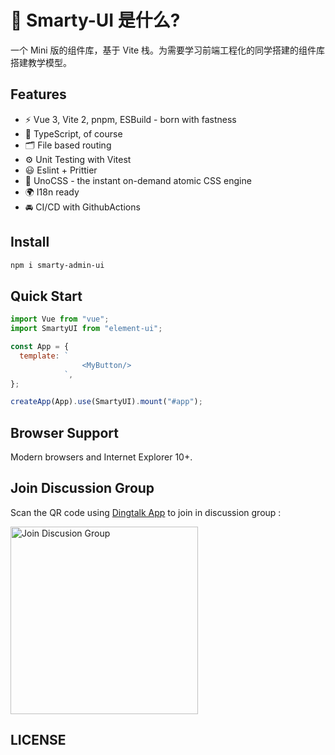 # 🔨 Smarty-UI 是什么?

一个 Mini 版的组件库，基于 Vite 栈。为需要学习前端工程化的同学搭建的组件库搭建教学模型。

## Features

- ⚡️ Vue 3, Vite 2, pnpm, ESBuild - born with fastness
- 🦾 TypeScript, of course
- 🗂 File based routing
- ⚙️ Unit Testing with Vitest
- 😃 Eslint + Prittier
- 🎨 UnoCSS - the instant on-demand atomic CSS engine
- 🌍 I18n ready
- 🚘 CI/CD with GithubActions

## Install

```bash
npm i smarty-admin-ui
```

## Quick Start

```js
import Vue from "vue";
import SmartyUI from "element-ui";

const App = {
  template: `
                <MyButton/>
            `,
};

createApp(App).use(SmartyUI).mount("#app");
```

## Browser Support

Modern browsers and Internet Explorer 10+.

## Join Discussion Group

Scan the QR code using [Dingtalk App](https://www.dingtalk.com/) to join in discussion group :

<img alt="Join Discusion Group" src="https://github.com/smarty-team/smarty-admin/blob/main/assets/dingding.jpeg" width="300">

## LICENSE

<!-- [MIT](LICENSE) -->
